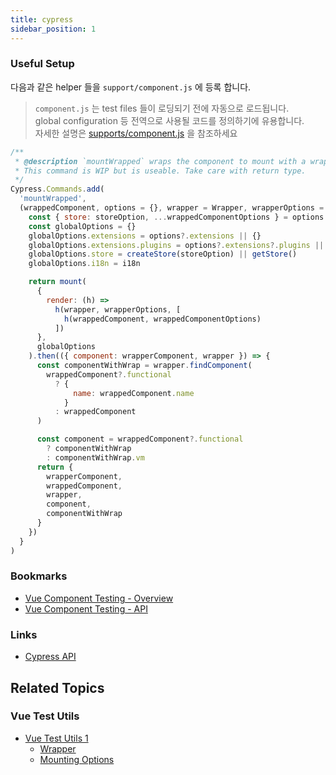 ```yaml
---
title: cypress
sidebar_position: 1
---
```


### Useful Setup

다음과 같은 helper 들을 `support/component.js` 에 등록 합니다.

> `component.js` 는 test files 들이 로딩되기 전에 자동으로 로드됩니다. <br/>
> global configuration 등 전역으로 사용될 코드를 정의하기에 유용합니다. <br/>
> 자세한 설명은 [supports/component.js](https://on.cypress.io/configuration) 을 참조하세요


```js title=cypress/supports/component.js
/**
 * @description `mountWrapped` wraps the component to mount with a wrapper(default wrapper: Wrapper).
 * This command is WIP but is useable. Take care with return type.
 */
Cypress.Commands.add(
  'mountWrapped',
  (wrappedComponent, options = {}, wrapper = Wrapper, wrapperOptions = {}) => {
    const { store: storeOption, ...wrappedComponentOptions } = options
    const globalOptions = {}
    globalOptions.extensions = options?.extensions || {}
    globalOptions.extensions.plugins = options?.extensions?.plugins || []
    globalOptions.store = createStore(storeOption) || getStore()
    globalOptions.i18n = i18n

    return mount(
      {
        render: (h) =>
          h(wrapper, wrapperOptions, [
            h(wrappedComponent, wrappedComponentOptions)
          ])
      },
      globalOptions
    ).then(({ component: wrapperComponent, wrapper }) => {
      const componentWithWrap = wrapper.findComponent(
        wrappedComponent?.functional
          ? {
              name: wrappedComponent.name
            }
          : wrappedComponent
      )

      const component = wrappedComponent?.functional
        ? componentWithWrap
        : componentWithWrap.vm
      return {
        wrapperComponent,
        wrappedComponent,
        wrapper,
        component,
        componentWithWrap
      }
    })
  }
)
```

### Bookmarks

- [Vue Component Testing - Overview](https://docs.cypress.io/guides/component-testing/vue/overview)
- [Vue Component Testing - API](https://docs.cypress.io/guides/component-testing/vue/api)

### Links

- [Cypress API](https://docs.cypress.io/api)

## Related Topics

### Vue Test Utils

- [Vue Test Utils 1](https://v1.test-utils.vuejs.org/)
  - [Wrapper](https://v1.test-utils.vuejs.org/api/wrapper/)
  - [Mounting Options](https://v1.test-utils.vuejs.org/api/options.html)
